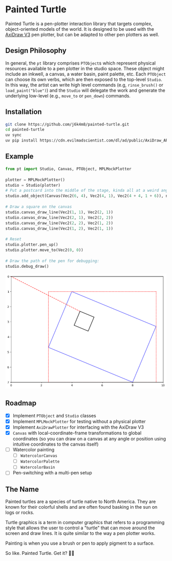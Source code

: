 # Painted Turtle

Painted Turtle is a pen-plotter interaction library that targets complex, object-oriented models of the world. It is designed to be used with the [AxiDraw V3](https://www.axidraw.com/) pen plotter, but can be adapted to other pen plotters as well.

## Design Philosophy

In general, the `pt` library comprises `PTObject`s which represent physical resources available to a pen plotter in the studio space. These object might include an inkwell, a canvas, a water basin, paint palette, etc. Each `PTObject` can choose its own verbs, which are then exposed to the top-level `Studio`. In this way, the artist can write high level commands (e.g, `rinse_brush()` or `load_paint("blue")`) and the `Studio` will delegate the work and generate the underlying low-level (e.g., `move_to` or `pen_down`) commands.

## Installation

```bash
git clone https://github.com/j6k4m8/painted-turtle.git
cd painted-turtle
uv sync
uv pip install https://cdn.evilmadscientist.com/dl/ad/public/AxiDraw_API.zip
```

## Example

```python
from pt import Studio, Canvas, PTObject, MPLMockPlotter

plotter = MPLMockPlotter()
studio = Studio(plotter)
# Put a postcard into the middle of the stage, kinda all at a weird angle...
studio.add_object(Canvas(Vec2(6, 4), Vec2(4, 1), Vec2(4 + 4, 1 + 6)), name="canvas")

# Draw a square on the canvas
studio.canvas_draw_line(Vec2(1, 1), Vec2(2, 1))
studio.canvas_draw_line(Vec2(2, 1), Vec2(2, 2))
studio.canvas_draw_line(Vec2(2, 2), Vec2(1, 2))
studio.canvas_draw_line(Vec2(1, 2), Vec2(1, 1))

# Reset
studio.plotter.pen_up()
studio.plotter.move_to(Vec2(0, 0))

# Draw the path of the pen for debugging:
studio.debug_draw()
```

![Example debugdrag of a square](docs/example-debug-draw.png)

## Roadmap

-   [x] Implement `PTObject` and `Studio` classes
-   [x] Implement `MPLMockPlotter` for testing without a physical plotter
-   [x] Implement `AxiDrawPlotter` for interfacing with the AxiDraw V3
-   [x] `Canvas` with local-coordinate-frame transformations to global coordinates (so you can draw on a canvas at any angle or position using intuitive coordinates to the canvas itself)
-   [ ] Watercolor painting
    -   [ ] `WatercolorCanvas`
    -   [ ] `WatercolorPalette`
    -   [ ] `WatercolorBasin`
-   [ ] Pen-switching with a multi-pen setup

## The Name

Painted turtles are a species of turtle native to North America. They are known for their colorful shells and are often found basking in the sun on logs or rocks.

Turtle graphics is a term in computer graphics that refers to a programming style that allows the user to control a "turtle" that can move around the screen and draw lines. It is quite similar to the way a pen plotter works.

Painting is when you use a brush or pen to apply pigment to a surface.

So like. Painted Turtle. Get it? 🎨🐢
